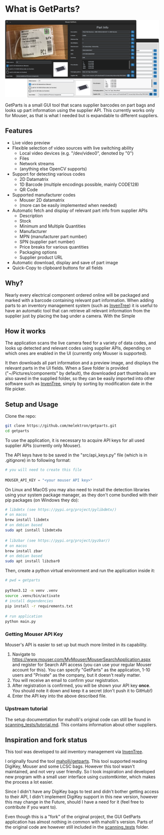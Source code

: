 # What is GetParts?

![Preview of the UI in darkmode and lightmode](images/ui.png)

GetParts is a small GUI tool that scans supplier barcodes on part bags and looks up part information using the supplier API. This currently works only for Mouser, as that is what I needed but is expandable to different suppliers.


## Features

- Live video preview
- Flexible selection of video sources with live switching ability
  - Local video devices (e.g. "/dev/video0", denoted by "0")
  - Files
  - Network streams
  - (anything else OpenCV supports)
- Support for detecting various codes
  - 2D Datamatrix
  - 1D Barcode (multiple encodings possible, mainly CODE128)
  - QR Code
- Supported manufacturer codes
  - Mouser 2D datamatrix
  - (more can be easily implemented when needed)
- Automatic fetch and display of relevant part info from supplier APIs 
  - Description
  - Stock
  - Minimum and Multiple Quantities
  - Manufacturer
  - MPN (manufacturer part number)
  - SPN (supplier part number) 
  - Price breaks for various quantities
  - Packaging options
  - Supplier product URL
- Automatic download, display and save of part image
- Quick-Copy to clipboard buttons for all fields


## Why?

Nearly every electrical component ordered online will be packaged and marked with a barcode containing relevant part information. When adding parts to an inventory management system (such as [InvenTree](https://inventree.org/)) it is useful to have an automatic tool that can retrieve all relevant information from the supplier just by placing the bag under a camera. With the Simple 


## How it works

The application scans the live camera feed for a variety of data codes, and looks up detected and relevant codes using supplier APIs, depending on which ones are enabled in the UI (currently only Mouser is supported).

It then downloads all part information and a preview image, and displays the relevant parts in the UI fields. When a Save folder is provided ("~/Pictures/components" by default), the downloaded part thumbnails are also saved in the supplied folder, so they can be easily imported into other software such as [InvenTree](https://inventree.org/), simply by sorting by modification date in the file picker.


## Setup and Usage

Clone the repo:

```bash
git clone https://github.com/melektron/getparts.git
cd getparts
```

To use the application, it is necessary to acquire API keys for all used supplier APIs (currently only Mouser).

The API keys have to be saved in the "src/api_keys.py" file (which is in .gitignore) in to following format:

```py
# you will need to create this file

MOUSER_API_KEY = "<your mouser API key>"
```

On Linux and MacOS you may also need to install the detection libraries using your system package manager, as they don't come bundled with their pip packages (on Windows they do):

```bash
# libdmtx (see https://pypi.org/project/pylibdmtx/)
# on macos
brew install libdmtx
# on debian based
sudo apt isntall libdmtx0a

# libzbar (see https://pypi.org/project/pyzbar/)
# on macos
brew install zbar
# on debian based
sudo apt install libzbar0
```

Then, create a python virtual environment and run the application inside it:

```bash
# pwd = getparts

python3.12 -m venv .venv
source .venv/bin/activate
# install dependencies
pip install -r requirements.txt

# run application
python main.py
```


### Getting Mouser API Key

Mouser's API is easier to set up but much more limited in its capability.

1. Navigate to https://www.mouser.com/MyMouser/MouserSearchApplication.aspx and register for Search API access (you can use your regular Mouser account for this). You can specify "GetParts" as the application, 1-10 users and "Private" as the company, but it doesn't really matter.
2. You will receive an email to confirm your registration.
2. After registration is confirmed, you will be shown your API key **once**. You should note it down and keep it a secret (don't push it to GitHub!)
3. Enter the API key into the above described file.


### Upstream tutorial

The setup documentation for maholli's original code can still be found in [scanning_tests/tutorial.md](scanning_tests/tutorial.md). This contains information about other suppliers.


## Inspiration and fork status

This tool was developed to aid inventory management via [InvenTree](https://inventree.org/). 

I originally found the tool [maholli/getparts](https://github.com/maholli/getparts). This tool supported reading DigiKey, Mouser and some LCSC bags. However this tool wasn't maintained, and not very user friendly. So I took inspiration and developed new program with a small user interface using customtkinter, which makes the process a lot easier.

Since I didn't have any DigiKey bags to test and didn't bother getting access to their API, I didn't implement DigiKey support in this new version, however this may change in the Future, should I have a need for it (feel free to contribute if you want to).

Even though this is a "fork" of the original project, the GUI GetParts application has almost nothing in common with maholli's version. Parts of the original code are however still included in the [scanning_tests](scanning_tests/) folder.
